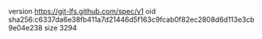 version https://git-lfs.github.com/spec/v1
oid sha256:c6337da6e38fb411a7d21446d5f163c9fcab0f82ec2808d6d113e3cb9e04e238
size 3294
